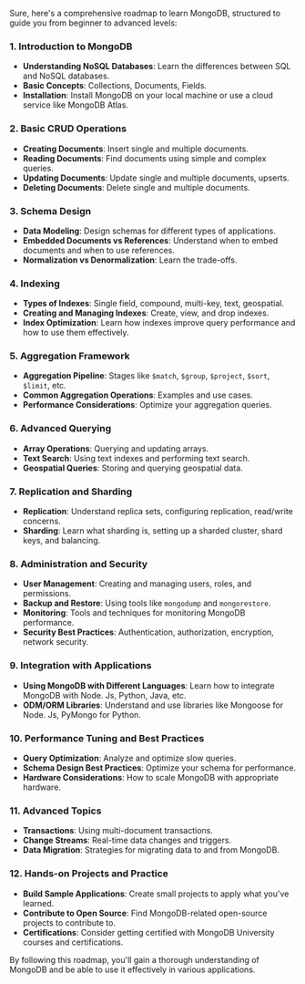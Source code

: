 Sure, here's a comprehensive roadmap to learn MongoDB, structured to guide you from beginner to advanced levels:

### 1. **Introduction to MongoDB**
   - **Understanding NoSQL Databases**: Learn the differences between SQL and NoSQL databases.
   - **Basic Concepts**: Collections, Documents, Fields.
   - **Installation**: Install MongoDB on your local machine or use a cloud service like MongoDB Atlas.

### 2. **Basic CRUD Operations**
   - **Creating Documents**: Insert single and multiple documents.
   - **Reading Documents**: Find documents using simple and complex queries.
   - **Updating Documents**: Update single and multiple documents, upserts.
   - **Deleting Documents**: Delete single and multiple documents.

### 3. **Schema Design**
   - **Data Modeling**: Design schemas for different types of applications.
   - **Embedded Documents vs References**: Understand when to embed documents and when to use references.
   - **Normalization vs Denormalization**: Learn the trade-offs.

### 4. **Indexing**
   - **Types of Indexes**: Single field, compound, multi-key, text, geospatial.
   - **Creating and Managing Indexes**: Create, view, and drop indexes.
   - **Index Optimization**: Learn how indexes improve query performance and how to use them effectively.

### 5. **Aggregation Framework**
   - **Aggregation Pipeline**: Stages like `$match`, `$group`, `$project`, `$sort`, `$limit`, etc.
   - **Common Aggregation Operations**: Examples and use cases.
   - **Performance Considerations**: Optimize your aggregation queries.

### 6. **Advanced Querying**
   - **Array Operations**: Querying and updating arrays.
   - **Text Search**: Using text indexes and performing text search.
   - **Geospatial Queries**: Storing and querying geospatial data.

### 7. **Replication and Sharding**
   - **Replication**: Understand replica sets, configuring replication, read/write concerns.
   - **Sharding**: Learn what sharding is, setting up a sharded cluster, shard keys, and balancing.

### 8. **Administration and Security**
   - **User Management**: Creating and managing users, roles, and permissions.
   - **Backup and Restore**: Using tools like `mongodump` and `mongorestore`.
   - **Monitoring**: Tools and techniques for monitoring MongoDB performance.
   - **Security Best Practices**: Authentication, authorization, encryption, network security.

### 9. **Integration with Applications**
   - **Using MongoDB with Different Languages**: Learn how to integrate MongoDB with Node. Js, Python, Java, etc.
   - **ODM/ORM Libraries**: Understand and use libraries like Mongoose for Node. Js, PyMongo for Python.

### 10. **Performance Tuning and Best Practices**
   - **Query Optimization**: Analyze and optimize slow queries.
   - **Schema Design Best Practices**: Optimize your schema for performance.
   - **Hardware Considerations**: How to scale MongoDB with appropriate hardware.

### 11. **Advanced Topics**
   - **Transactions**: Using multi-document transactions.
   - **Change Streams**: Real-time data changes and triggers.
   - **Data Migration**: Strategies for migrating data to and from MongoDB.

### 12. **Hands-on Projects and Practice**
   - **Build Sample Applications**: Create small projects to apply what you've learned.
   - **Contribute to Open Source**: Find MongoDB-related open-source projects to contribute to.
   - **Certifications**: Consider getting certified with MongoDB University courses and certifications.

By following this roadmap, you'll gain a thorough understanding of MongoDB and be able to use it effectively in various applications.
